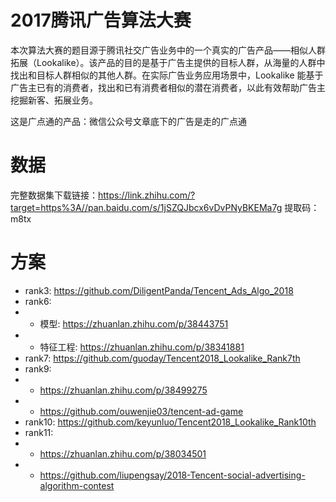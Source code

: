 
# 2017腾讯广告算法大赛
本次算法大赛的题目源于腾讯社交广告业务中的一个真实的广告产品——相似人群拓展（Lookalike）。该产品的目的是基于广告主提供的目标人群，从海量的人群中找出和目标人群相似的其他人群。在实际广告业务应用场景中，Lookalike 能基于广告主已有的消费者，找出和已有消费者相似的潜在消费者，以此有效帮助广告主挖掘新客、拓展业务。

这是广点通的产品：微信公众号文章底下的广告是走的广点通

# 数据
完整数据集下载链接：https://link.zhihu.com/?target=https%3A//pan.baidu.com/s/1jSZQJbcx6vDvPNyBKEMa7g
提取码：m8tx

# 方案
- rank3: https://github.com/DiligentPanda/Tencent_Ads_Algo_2018
- rank6:
- - 模型: https://zhuanlan.zhihu.com/p/38443751
- - 特征工程: https://zhuanlan.zhihu.com/p/38341881
- rank7: https://github.com/guoday/Tencent2018_Lookalike_Rank7th
- rank9:
- - https://zhuanlan.zhihu.com/p/38499275
- - https://github.com/ouwenjie03/tencent-ad-game
- rank10: https://github.com/keyunluo/Tencent2018_Lookalike_Rank10th
- rank11:
- - https://zhuanlan.zhihu.com/p/38034501
- - https://github.com/liupengsay/2018-Tencent-social-advertising-algorithm-contest

